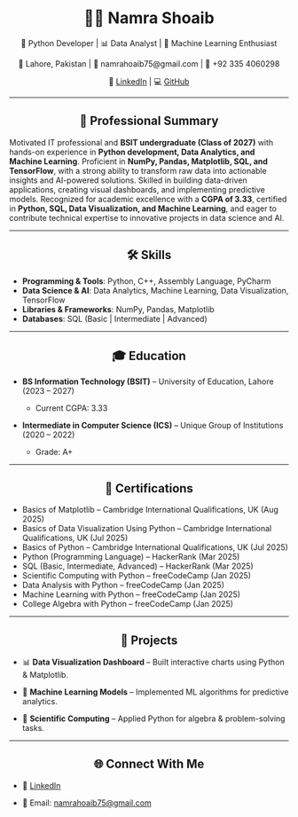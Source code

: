 <h1 align="center">👩‍💻 Namra Shoaib</h1>  
<p align="center">🚀 Python Developer | 📊 Data Analyst | 🤖 Machine Learning Enthusiast</p>  

<p align="center">📍 Lahore, Pakistan | 📧 namrahoaib75@gmail.com | 📱 +92 335 4060298</p>  
<p align="center">🔗 <a href="https://www.linkedin.com/in/namra-shoaib-188503345">LinkedIn</a> | 💻 <a href="https://github.com/your-username">GitHub</a></p>  

---

<h2 align="center">💼 Professional Summary</h2>  

Motivated IT professional and **BSIT undergraduate (Class of 2027)** with hands-on experience in **Python development, Data Analytics, and Machine Learning**. Proficient in **NumPy, Pandas, Matplotlib, SQL, and TensorFlow**, with a strong ability to transform raw data into actionable insights and AI-powered solutions. Skilled in building data-driven applications, creating visual dashboards, and implementing predictive models. Recognized for academic excellence with a **CGPA of 3.33**, certified in **Python, SQL, Data Visualization, and Machine Learning**, and eager to contribute technical expertise to innovative projects in data science and AI.  

---

<h2 align="center">🛠 Skills</h2>  

- **Programming & Tools**: Python, C++, Assembly Language, PyCharm  
- **Data Science & AI**: Data Analytics, Machine Learning, Data Visualization, TensorFlow  
- **Libraries & Frameworks**: NumPy, Pandas, Matplotlib  
- **Databases**: SQL (Basic | Intermediate | Advanced)  

---

<h2 align="center">🎓 Education</h2>  

- **BS Information Technology (BSIT)** – University of Education, Lahore (2023 – 2027)  
  - Current CGPA: 3.33  

- **Intermediate in Computer Science (ICS)** – Unique Group of Institutions (2020 – 2022)  
  - Grade: A+  

---

<h2 align="center">📜 Certifications</h2>  

- Basics of Matplotlib – Cambridge International Qualifications, UK (Aug 2025)  
- Basics of Data Visualization Using Python – Cambridge International Qualifications, UK (Jul 2025)  
- Basics of Python – Cambridge International Qualifications, UK (Jul 2025)  
- Python (Programming Language) – HackerRank (Mar 2025)  
- SQL (Basic, Intermediate, Advanced) – HackerRank (Mar 2025)  
- Scientific Computing with Python – freeCodeCamp (Jan 2025)  
- Data Analysis with Python – freeCodeCamp (Jan 2025)  
- Machine Learning with Python – freeCodeCamp (Jan 2025)  
- College Algebra with Python – freeCodeCamp (Jan 2025)  

---

<h2 align="center">🚀 Projects</h2>  

- 📊 **Data Visualization Dashboard** – Built interactive charts using Python & Matplotlib.  

- 🤖 **Machine Learning Models** – Implemented ML algorithms for predictive analytics.  

- 📂 **Scientific Computing** – Applied Python for algebra & problem-solving tasks.  

---

<h2 align="center">🌐 Connect With Me</h2>  

- 💼 [LinkedIn](https://www.linkedin.com/in/namra-shoaib-188503345)  

- 📧 Email: namrahoaib75@gmail.com  
